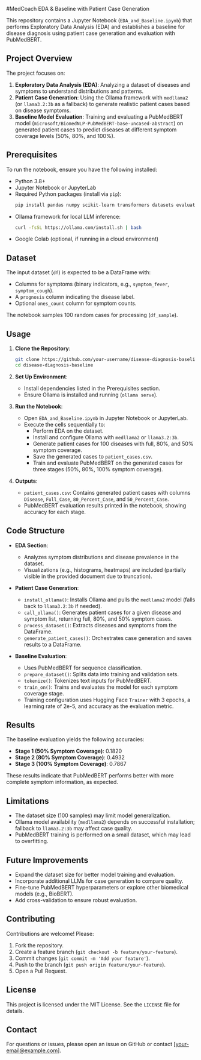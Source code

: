 #MedCoach EDA & Baseline with Patient Case Generation

This repository contains a Jupyter Notebook (`EDA_and_Baseline.ipynb`) that performs Exploratory Data Analysis (EDA) and establishes a baseline for disease diagnosis using patient case generation and evaluation with PubMedBERT.

## Project Overview

The project focuses on:
1. **Exploratory Data Analysis (EDA)**: Analyzing a dataset of diseases and symptoms to understand distributions and patterns.
2. **Patient Case Generation**: Using the Ollama framework with `medllama2` (or `llama3.2:3b` as a fallback) to generate realistic patient cases based on disease symptoms.
3. **Baseline Model Evaluation**: Training and evaluating a PubMedBERT model (`microsoft/BiomedNLP-PubMedBERT-base-uncased-abstract`) on generated patient cases to predict diseases at different symptom coverage levels (50%, 80%, and 100%).

## Prerequisites

To run the notebook, ensure you have the following installed:
- Python 3.8+
- Jupyter Notebook or JupyterLab
- Required Python packages (install via `pip`):
  ```bash
  pip install pandas numpy scikit-learn transformers datasets evaluate torch subprocess
  ```
- Ollama framework for local LLM inference:
  ```bash
  curl -fsSL https://ollama.com/install.sh | bash
  ```
- Google Colab (optional, if running in a cloud environment)

## Dataset

The input dataset (`df`) is expected to be a DataFrame with:
- Columns for symptoms (binary indicators, e.g., `symptom_fever`, `symptom_cough`).
- A `prognosis` column indicating the disease label.
- Optional `ones_count` column for symptom counts.

The notebook samples 100 random cases for processing (`df_sample`).

## Usage

1. **Clone the Repository**:
   ```bash
   git clone https://github.com/your-username/disease-diagnosis-baseline.git
   cd disease-diagnosis-baseline
   ```

2. **Set Up Environment**:
   - Install dependencies listed in the Prerequisites section.
   - Ensure Ollama is installed and running (`ollama serve`).

3. **Run the Notebook**:
   - Open `EDA_and_Baseline.ipynb` in Jupyter Notebook or JupyterLab.
   - Execute the cells sequentially to:
     - Perform EDA on the dataset.
     - Install and configure Ollama with `medllama2` or `llama3.2:3b`.
     - Generate patient cases for 100 diseases with full, 80%, and 50% symptom coverage.
     - Save the generated cases to `patient_cases.csv`.
     - Train and evaluate PubMedBERT on the generated cases for three stages (50%, 80%, 100% symptom coverage).

4. **Outputs**:
   - `patient_cases.csv`: Contains generated patient cases with columns `Disease`, `Full_Case`, `80_Percent_Case`, and `50_Percent_Case`.
   - PubMedBERT evaluation results printed in the notebook, showing accuracy for each stage.

## Code Structure

- **EDA Section**:
  - Analyzes symptom distributions and disease prevalence in the dataset.
  - Visualizations (e.g., histograms, heatmaps) are included (partially visible in the provided document due to truncation).

- **Patient Case Generation**:
  - `install_ollama()`: Installs Ollama and pulls the `medllama2` model (falls back to `llama3.2:3b` if needed).
  - `call_ollama()`: Generates patient cases for a given disease and symptom list, returning full, 80%, and 50% symptom cases.
  - `process_dataset()`: Extracts diseases and symptoms from the DataFrame.
  - `generate_patient_cases()`: Orchestrates case generation and saves results to a DataFrame.

- **Baseline Evaluation**:
  - Uses PubMedBERT for sequence classification.
  - `prepare_dataset()`: Splits data into training and validation sets.
  - `tokenize()`: Tokenizes text inputs for PubMedBERT.
  - `train_on()`: Trains and evaluates the model for each symptom coverage stage.
  - Training configuration uses Hugging Face `Trainer` with 3 epochs, a learning rate of 2e-5, and accuracy as the evaluation metric.

## Results

The baseline evaluation yields the following accuracies:
- **Stage 1 (50% Symptom Coverage)**: 0.1820
- **Stage 2 (80% Symptom Coverage)**: 0.4932
- **Stage 3 (100% Symptom Coverage)**: 0.7867

These results indicate that PubMedBERT performs better with more complete symptom information, as expected.

## Limitations

- The dataset size (100 samples) may limit model generalization.
- Ollama model availability (`medllama2`) depends on successful installation; fallback to `llama3.2:3b` may affect case quality.
- PubMedBERT training is performed on a small dataset, which may lead to overfitting.

## Future Improvements

- Expand the dataset size for better model training and evaluation.
- Incorporate additional LLMs for case generation to compare quality.
- Fine-tune PubMedBERT hyperparameters or explore other biomedical models (e.g., BioBERT).
- Add cross-validation to ensure robust evaluation.

## Contributing

Contributions are welcome! Please:
1. Fork the repository.
2. Create a feature branch (`git checkout -b feature/your-feature`).
3. Commit changes (`git commit -m 'Add your feature'`).
4. Push to the branch (`git push origin feature/your-feature`).
5. Open a Pull Request.

## License

This project is licensed under the MIT License. See the `LICENSE` file for details.

## Contact

For questions or issues, please open an issue on GitHub or contact [your-email@example.com].
